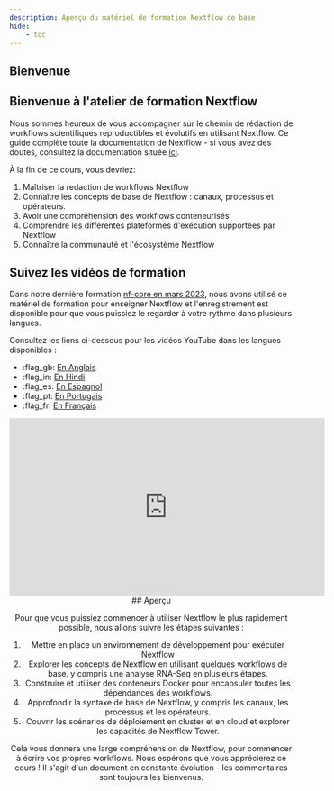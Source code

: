 ```yaml
---
description: Aperçu du matériel de formation Nextflow de base
hide:
    - toc
---
```


## Bienvenue

## Bienvenue à l'atelier de formation Nextflow

Nous sommes heureux de vous accompagner sur le chemin de rédaction de workflows scientifiques reproductibles et évolutifs en utilisant Nextflow. Ce guide complète toute la documentation de Nextflow - si vous avez des doutes, consultez la documentation située [ici](https://www.nextflow.io/docs/latest).

À la fin de ce cours, vous devriez:

1. Maîtriser la redaction de workflows Nextflow
2. Connaître les concepts de base de Nextflow : canaux, processus et opérateurs.
3. Avoir une compréhension des workflows conteneurisés
4. Comprendre les différentes plateformes d'exécution supportées par Nextflow
5. Connaître la communauté et l'écosystème Nextflow

## Suivez les vidéos de formation

Dans notre dernière formation [nf-core en mars 2023](https://nf-co.re/events/2023/training-march-2023), nous avons utilisé ce matériel de formation pour enseigner Nextflow et l'enregistrement est disponible pour que vous puissiez le regarder à votre rythme dans plusieurs langues.

Consultez les liens ci-dessous pour les vidéos YouTube dans les langues disponibles :

-   :flag_gb: [En Anglais](https://youtube.com/playlist?list=PL3xpfTVZLcNhoWxHR0CS-7xzu5eRT8uHo)
-   :flag_in: [En Hindi](https://youtube.com/playlist?list=PL3xpfTVZLcNikun1FrSvtXW8ic32TciTJ)
-   :flag_es: [En Espagnol](https://youtube.com/playlist?list=PL3xpfTVZLcNhSlCWVoa3GURacuLWeFc8O)
-   :flag_pt: [En Portugais](https://youtube.com/playlist?list=PL3xpfTVZLcNhi41yDYhyHitUhIcUHIbJg)
-   :flag_fr: [En Français](https://youtube.com/playlist?list=PL3xpfTVZLcNhiv9SjhoA1EDOXj9nzIqdS)

<div style="text-align: center;">
    <iframe width="560" height="315" src="https://www.youtube.com/embed/videoseries?list=PL3xpfTVZLcNhoWxHR0CS-7xzu5eRT8uHo" title="YouTube video player" frameborder="0" allow="accelerometer; autoplay; clipboard-write; encrypted-media; gyroscope; picture-in-picture; web-share" allowfullscreen="" data-ruffle-polyfilled=""></iframe>
## Aperçu

Pour que vous puissiez commencer à utiliser Nextflow le plus rapidement possible, nous allons suivre les étapes suivantes :

1. Mettre en place un environnement de développement pour exécuter Nextflow
2. Explorer les concepts de Nextflow en utilisant quelques workflows de base, y compris une analyse RNA-Seq en plusieurs étapes.
3. Construire et utiliser des conteneurs Docker pour encapsuler toutes les dépendances des workflows.
4. Approfondir la syntaxe de base de Nextflow, y compris les canaux, les processus et les opérateurs.
5. Couvrir les scénarios de déploiement en cluster et en cloud et explorer les capacités de Nextflow Tower.

Cela vous donnera une large compréhension de Nextflow, pour commencer à écrire vos propres workflows. Nous espérons que vous apprécierez ce cours ! Il s'agit d'un document en constante évolution - les commentaires sont toujours les bienvenus.

